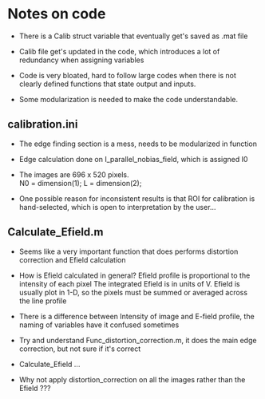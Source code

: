 # Notes on code

- There is a Calib struct variable that eventually get's saved as .mat file

- Calib file get's updated in the code, which introduces a lot of redundancy when assigning variables

- Code is very bloated, hard to follow large codes when there is not clearly defined functions that state output and inputs. 
- Some modularization is needed to make the code understandable.

## calibration.ini

- The edge finding section is a mess, needs to be modularized in function

- Edge calculation done on I_parallel_nobias_field, which is assigned I0

- The images are 696 x 520 pixels.         
N0 = dimension(1); 
L = dimension(2);

- One possible reason for inconsistent results is that ROI for calibration is hand-selected, which is open to interpretation by the user...


## Calculate_Efield.m

- Seems like a very important function that does performs distortion correction and Efield calculation

- How is Efield calculated in general? Efield profile is proportional to the intensity of each pixel
The integrated Efield is in units of V.
Efield is usually plot in 1-D, so the pixels must be summed or averaged across the line profile

- There is a difference between Intensity of image and E-field profile, the naming of variables have it confused sometimes

- Try and understand Func_distortion_correction.m, it does the main edge correction, but not sure if it's correct

- Calculate_Efield ...

- Why not apply distortion_correction on all the images rather than the Efield ???
